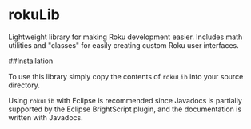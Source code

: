 rokuLib
=======

Lightweight library for making Roku development easier. Includes math utilities and "classes" for easily creating custom Roku user interfaces.

##Installation

To use this library simply copy the contents of ``rokuLib`` into your source directory.

Using ``rokuLib`` with Eclipse is recommended since Javadocs is partially supported by the Eclipse BrightScript plugin, and the documentation is written with Javadocs.
